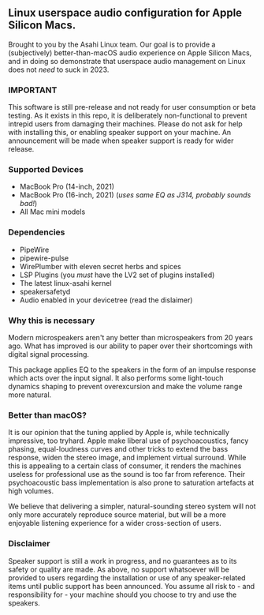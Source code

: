 ## Linux userspace audio configuration for Apple Silicon Macs.

Brought to you by the Asahi Linux team. Our goal is to provide a
(subjectively) better-than-macOS audio experience on Apple Silicon
Macs, and in doing so demonstrate that userspace audio management
on Linux does not _need_ to suck in 2023.

### IMPORTANT
This software is still pre-release and not ready for user consumption or
beta testing. As it exists in this repo, it is deliberately non-functional
to prevent intrepid users from damaging their machines. Please do not ask for
help with installing this, or enabling speaker support on your machine. An
announcement will be made when speaker support is ready for wider release.

### Supported Devices
* MacBook Pro (14-inch, 2021)
* MacBook Pro (16-inch, 2021) (_uses same EQ as J314, probably sounds bad!_)
* All Mac mini models

### Dependencies
* PipeWire
* pipewire-pulse
* WirePlumber with eleven secret herbs and spices
* LSP Plugins (you _must_ have the LV2 set of plugins installed)
* The latest linux-asahi kernel
* speakersafetyd
* Audio enabled in your devicetree (read the dislaimer)

### Why this is necessary
Modern microspeakers aren't any better than microspeakers from
20 years ago. What has improved is our ability to paper over
their shortcomings with digital signal processing.

This package applies EQ to the speakers in the form of an
impulse response which acts over the input signal. It also
performs some light-touch dynamics shaping to prevent
overexcursion and make the volume range more natural.

### Better than macOS?
It is our opinion that the tuning applied by Apple is, while technically
impressive, too tryhard. Apple make liberal use of psychoacoustics, fancy
phasing, equal-loudness curves and other tricks to extend the bass response,
widen the stereo image, and implement virtual surround. While this is appealing
to a certain class of consumer, it renders the machines useless for professional
use as the sound is too far from reference. Their psychoacoustic bass implementation
is also prone to saturation artefacts at high volumes.

We believe that delivering a simpler, natural-sounding stereo system will not only
more accurately reproduce source material, but will be a more enjoyable listening
experience for a wider cross-section of users.

### Disclaimer
Speaker support is still a work in progress, and no guarantees as to its safety
or quality are made. As above, no support whatsoever will be provided to users
regarding the installation or use of any speaker-related items until public
support has been announced. You assume all risk to - and responsibility for -
your machine should you choose to try and use the speakers.
